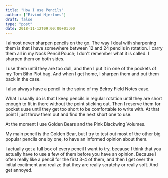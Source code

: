 ```yaml
---
title: "How I use Pencils"
author: ["Eivind Hjertnes"]
draft: false
type: "post"
date: 2018-11-12T09:00:00+01:00
---
```


I almost never sharpen pencils on the go. The way I deal with sharpening
them is that I have somewhere between 12 and 24 pencils in rotation. I
carry them all in my Nock Pencil Pouch; I don't remember what it is
called. I sharpen them on both sides.

I use them until they are too dull, and then I put it in one of the
pockets of my Tom Bihn Plot bag. And when I get home, I sharpen them and
put them back in the case.

I also always have a pencil in the spine of my Belroy Field Notes case.

What I usually do is that I keep pencils in regular rotation until they
are short enough to fit in there without the point sticking out. Then I
reserve them for pocket uuse until they get too short to be comfortable
to write with. At that point I just throw them out and find the next
short one to use.

At the moment I use Golden Bears and the Pink Blackwing Volumes.

My main pencil is the Golden Bear, but I try to test out most of the
other big popular pencils one by one, to have an informed opinion about
them.

I actually get a full box of every pencil I want to try, because I think
that you actually have to use a few of them before you have an opinion.
Because I often really like a pencil for the first 3-4 of them, and then
I get over the initial excitment and realize that they are really
scratchy or really soft. And get annoyed.
